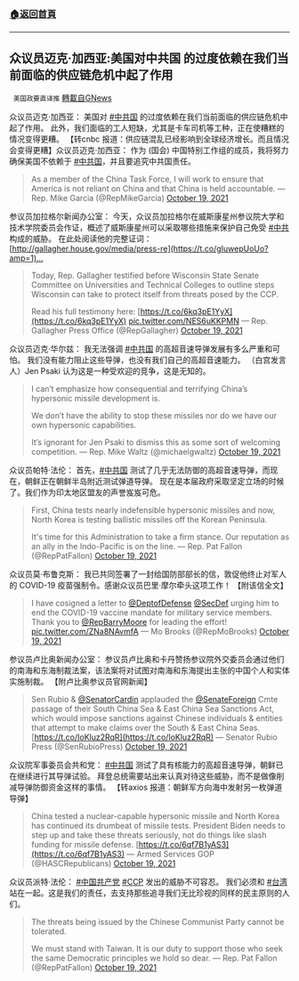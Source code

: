 ###  [:house:返回首頁](https://github.com/ourhimalayas/txt)
---


## 众议员迈克·加西亚:美国对中共国 的过度依赖在我们当前面临的供应链危机中起了作用
` 美国政要直译推` [轉載自GNews](https://gnews.org/zh-hans/1605197/)

众议员迈克·加西亚： 美国对 [#中共国](https://twitter.com/hashtag/%E4%B8%AD%E5%85%B1%E5%9B%BD?src=hashtag_click) 的过度依赖在我们当前面临的供应链危机中起了作用。 此外，我们面临的工人短缺，尤其是卡车司机等工种，正在使糟糕的情况变得更糟。 【转cnbc 报道：供应链混乱已经影响到全球经济增长。而且情况会变得更糟】众议员迈克·加西亚： 作为 (国会) 中国特别工作组的成员，我将努力确保美国不依赖于 [#中共国](https://twitter.com/hashtag/%E4%B8%AD%E5%85%B1%E5%9B%BD?src=hashtag_click)，并且要追究中共国责任。



> As a member of the China Task Force, I will work to ensure that America is not reliant on China and that China is held accountable.
> — Rep. Mike Garcia (@RepMikeGarcia) [October 19, 2021](https://twitter.com/RepMikeGarcia/status/1450483037699969031?ref_src=twsrc%5Etfw)



参议员加拉格尔新闻办公室： 今天，众议员加拉格尔在威斯康星州参议院大学和技术学院委员会作证，概述了威斯康星州可以采取哪些措施来保护自己免受 [#中共](https://twitter.com/hashtag/%E4%B8%AD%E5%85%B1?src=hashtag_click) 构成的威胁。 在此处阅读他的完整证词：[http://gallagher.house.gov/media/press-re](https://t.co/gIuwepUoUo?amp=1)…



> Today, Rep. Gallagher testified before Wisconsin State Senate Committee on Universities and Technical Colleges to outline steps Wisconsin can take to protect itself from threats posed by the CCP. 
> 
> Read his full testimony here: [https://t.co/6kq3pE1YyX](https://t.co/6kq3pE1YyX) [pic.twitter.com/NES6uKKPMN](https://t.co/NES6uKKPMN)
> — Rep. Gallagher Press Office (@RepGallagher) [October 19, 2021](https://twitter.com/RepGallagher/status/1450596464862932998?ref_src=twsrc%5Etfw)



众议员迈克·华尔兹： 我无法强调 [#中共国](https://twitter.com/hashtag/%E4%B8%AD%E5%85%B1%E5%9B%BD?src=hashtag_click) 的高超音速导弹发展有多么严重和可怕。 我们没有能力阻止这些导弹，也没有我们自己的高超音速能力。 （白宫发言人）Jen Psaki 认为这是一种受欢迎的竞争，这是无知的。



> I can’t emphasize how consequential and terrifying China’s hypersonic missile development is.
> 
> We don’t have the ability to stop these missiles nor do we have our own hypersonic capabilities. 
> 
> It’s ignorant for Jen Psaki to dismiss this as some sort of welcoming competition.
> — Rep. Mike Waltz (@michaelgwaltz) [October 19, 2021](https://twitter.com/michaelgwaltz/status/1450579618184978442?ref_src=twsrc%5Etfw)



众议员帕特·法伦： 首先，[#中共国](https://twitter.com/hashtag/%E4%B8%AD%E5%85%B1%E5%9B%BD?src=hashtag_click) 测试了几乎无法防御的高超音速导弹，而现在，朝鲜正在朝鲜半岛附近测试弹道导弹。 现在是本届政府采取坚定立场的时候了。我们作为印太地区盟友的声誉岌岌可危。



> First, China tests nearly indefensible hypersonic missiles and now, North Korea is testing ballistic missiles off the Korean Peninsula.
> 
> It's time for this Administration to take a firm stance. Our reputation as an ally in the Indo-Pacific is on the line.
> — Rep. Pat Fallon (@RepPatFallon) [October 19, 2021](https://twitter.com/RepPatFallon/status/1450555350495621122?ref_src=twsrc%5Etfw)



众议员莫·布鲁克斯： 我已共同签署了一封给国防部部长的信，敦促他终止对军人的 COVID-19 疫苗强制令。感谢众议员巴里·摩尔牵头这项工作！ 【附该信全文】



> I have cosigned a letter to [@DeptofDefense](https://twitter.com/DeptofDefense?ref_src=twsrc%5Etfw) [@SecDef](https://twitter.com/SecDef?ref_src=twsrc%5Etfw) urging him to end the COVID-19 vaccine mandate for military service members. Thank you to [@RepBarryMoore](https://twitter.com/RepBarryMoore?ref_src=twsrc%5Etfw) for leading the effort! [pic.twitter.com/ZNa8NAvmfA](https://t.co/ZNa8NAvmfA)
> — Mo Brooks (@RepMoBrooks) [October 19, 2021](https://twitter.com/RepMoBrooks/status/1450551076957138958?ref_src=twsrc%5Etfw)



参议员卢比奥新闻办公室： 参议员卢比奥和卡丹赞扬参议院外交委员会通过他们的南海和东海制裁法案，该法案将对试图对南海和东海提出主张的中国个人和实体实施制裁。 【附卢比奥参议员官网新闻】



> Sen Rubio & [@SenatorCardin](https://twitter.com/SenatorCardin?ref_src=twsrc%5Etfw) applauded the [@SenateForeign](https://twitter.com/SenateForeign?ref_src=twsrc%5Etfw) Cmte passage of their South China Sea & East China Sea Sanctions Act, which would impose sanctions against Chinese individuals & entities that attempt to make claims over the South & East China Seas. [https://t.co/IoKluz2RqR](https://t.co/IoKluz2RqR)
> — Senator Rubio Press (@SenRubioPress) [October 19, 2021](https://twitter.com/SenRubioPress/status/1450548234833833987?ref_src=twsrc%5Etfw)



众议院军事委员会共和党： [#中共国](https://twitter.com/hashtag/%E4%B8%AD%E5%85%B1%E5%9B%BD?src=hashtag_click) 测试了具有核能力的高超音速导弹，朝鲜已在继续进行其导弹试验。 拜登总统需要站出来认真对待这些威胁，而不是做像削减导弹防御资金这样的事情。 【转axios 报道：朝鲜军方向海中发射另一枚弹道导弹】



> China tested a nuclear-capable hypersonic missile and North Korea has continued its drumbeat of missile tests. President Biden needs to step up and take these threats seriously, not do things like slash funding for missile defense. [https://t.co/6qf7B1yAS3](https://t.co/6qf7B1yAS3)
> — Armed Services GOP (@HASCRepublicans) [October 19, 2021](https://twitter.com/HASCRepublicans/status/1450523842762481669?ref_src=twsrc%5Etfw)



众议员派特·法伦： [#中国共产党](https://twitter.com/hashtag/%E4%B8%AD%E5%9B%BD%E5%85%B1%E4%BA%A7%E5%85%9A?src=hashtag_click) [#CCP](https://twitter.com/hashtag/CCP?src=hashtag_click) 发出的威胁不可容忍。 我们必须和 [#台湾](https://twitter.com/hashtag/%E5%8F%B0%E6%B9%BE?src=hashtag_click) 站在一起。这是我们的责任，去支持那些追寻我们无比珍视的同样的民主原则的人们。



> The threats being issued by the Chinese Communist Party cannot be tolerated.
> 
> We must stand with Taiwan. It is our duty to support those who seek the same Democratic principles we hold so dear.
> — Rep. Pat Fallon (@RepPatFallon) [October 19, 2021](https://twitter.com/RepPatFallon/status/1450445879194816517?ref_src=twsrc%5Etfw)
